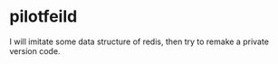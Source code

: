 pilotfeild
==========

I will imitate some data structure of redis, then try to remake a private version code.
